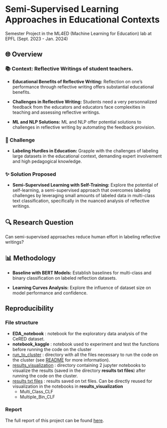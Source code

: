 # Semi-Supervised Learning Approaches in Educational Contexts

Semester Project in the ML4ED (Machine Learning for Education) lab at EPFL (Sept. 2023 - Jan. 2024)

## 🌐 Overview

### 📚 Context: Reflective Writings of student teachers.

- **Educational Benefits of Reflective Writing:** Reflection on one’s performance through reflective writing offers substantial educational benefits.

- **Challenges in Reflective Writing:** Students need a very personnalized feedback from the educators and educators face complexities in teaching and assessing reflective writings.

- **ML and NLP Solutions:** ML and NLP offer potential solutions to challenges in reflective writing by automating the feedback provision.

### 🚧 Challenge

- **Labeling Hurdles in Education:** Grapple with the challenges of labeling large datasets in the educational context, demanding expert involvement and high pedagogical knowledge.

### ✨ Solution Proposed

- **Semi-Supervised Learning with Self-Training:** Explore the potential of self-learning, a semi-supervised approach that overcomes labeling challenges by leveraging small amounts of labeled data in multi-class text classification, specifically in the nuanced analysis of reflective writings.


## 🔍 Research Question

Can semi-supervised approaches reduce human effort in labeling reflective writings?

## 📊 Methodology

- **Baseline with BERT Models:** Establish baselines for multi-class and binary classification on labeled reflection datasets.

- **Learning Curves Analysis:** Explore the influence of dataset size on model performance and confidence.


## Reproducibility

### File structure

- **EDA_notebook** : notebook for the exploratory data analysis of the CeRED dataset.
- **notebook_kaggle** : notebook used to experiment and test the functions before running the code on the cluster
- [run_to_cluster](https://github.com/Maximelel/SP_in_ML4ED/tree/main/run_to_cluster) : directory with all the files necessary to run the code on the cluster (see [README](https://github.com/Maximelel/SP_in_ML4ED/blob/main/run_to_cluster/README.md) for more information).
- [results_visualization](https://github.com/Maximelel/SP_in_ML4ED/tree/main/results_visualization) : directory containing 2 jupyter notebooks to visualize the results (saved in the directory **results txt files**) after running the code on the cluster.
- [results txt files](https://github.com/Maximelel/SP_in_ML4ED/tree/main/results%20txt%20files) : results saved on txt files. Can be directly reused for visualization in the notebooks in **results_visualization**
  - Multi_Class_CLF
  - Multiple_Bin_CLF

### Report

The full report of this project can be found [here](https://github.com/Maximelel/SP_in_ML4ED/blob/main/report.pdf).

